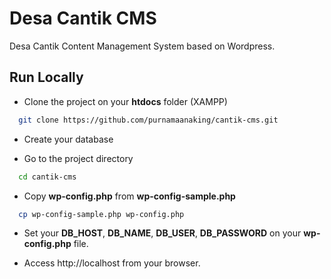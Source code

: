 # Desa Cantik CMS

Desa Cantik Content Management System based on Wordpress.

## Run Locally

- Clone the project on your **htdocs** folder (XAMPP)

```bash
  git clone https://github.com/purnamaanaking/cantik-cms.git
```

- Create your database

- Go to the project directory

```bash
  cd cantik-cms
```

- Copy **wp-config.php** from **wp-config-sample.php**

```bash
  cp wp-config-sample.php wp-config.php
```

- Set your **DB_HOST**, **DB_NAME**, **DB_USER**, **DB_PASSWORD** on your **wp-config.php** file.

- Access http://localhost from your browser.
